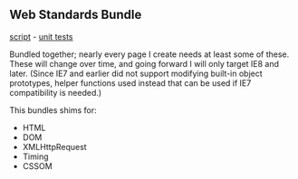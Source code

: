Web Standards Bundle
--------------------
[script](web.js) -
[unit tests](http://inexorabletash.github.io/polyfill/tests/web.html)

Bundled together; nearly every page I create needs at least some of
these. These will change over time, and going forward I will only
target IE8 and later. (Since IE7 and earlier did not support modifying
built-in object prototypes, helper functions used instead that can be
used if IE7 compatibility is needed.)

This bundles shims for:

* HTML
* DOM
* XMLHttpRequest
* Timing
* CSSOM
